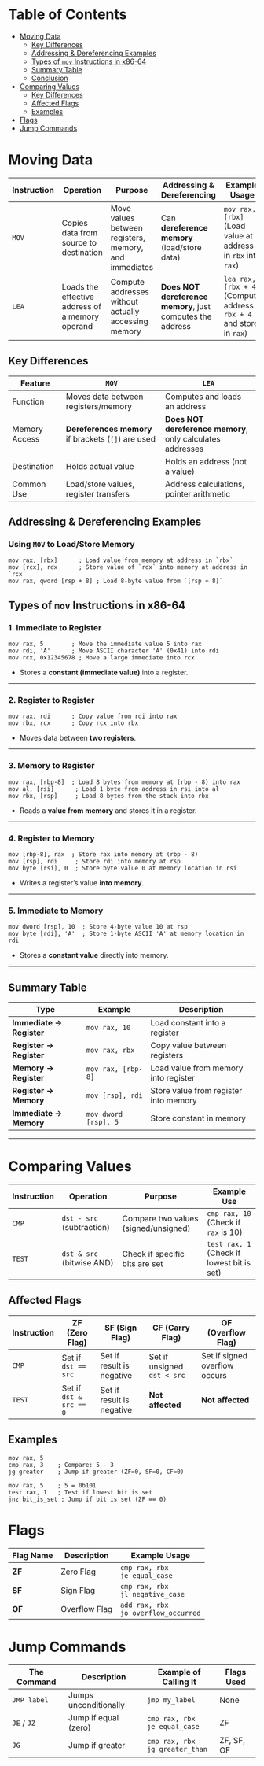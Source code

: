 # Table of Contents
- [Moving Data](#moving-data)
  - [Key Differences](#key-differences)
  - [Addressing & Dereferencing Examples](#addressing--dereferencing-examples)
  - [Types of `mov` Instructions in x86-64](#types-of-mov-instructions-in-x86-64)
  - [Summary Table](#summary-table)
  - [Conclusion](#conclusion)
- [Comparing Values](#comparing-values)
  - [Key Differences](#key-differences-1)
  - [Affected Flags](#affected-flags)
  - [Examples](#examples)
- [Flags](#flags)
- [Jump Commands](#jump-commands)

# Moving Data
| Instruction | Operation | Purpose | Addressing & Dereferencing | Example Usage |
|------------|-----------|---------|---------------------------|---------------|
| `MOV` | Copies data from source to destination | Move values between registers, memory, and immediates | Can **dereference memory** (load/store data) | `mov rax, [rbx]` (Load value at address in `rbx` into `rax`) |
| `LEA` | Loads the effective address of a memory operand | Compute addresses without actually accessing memory | **Does NOT dereference memory**, just computes the address | `lea rax, [rbx + 4]` (Compute address `rbx + 4` and store in `rax`) |

## **Key Differences**
| Feature      | `MOV`                          | `LEA`                           |
|-------------|--------------------------------|---------------------------------|
| Function    | Moves data between registers/memory | Computes and loads an address |
| Memory Access | **Dereferences memory** if brackets (`[]`) are used | **Does NOT dereference memory**, only calculates addresses |
| Destination | Holds actual value | Holds an address (not a value) |
| Common Use  | Load/store values, register transfers | Address calculations, pointer arithmetic |

## **Addressing & Dereferencing Examples**
### **Using `MOV` to Load/Store Memory**
```assembly
mov rax, [rbx]      ; Load value from memory at address in `rbx`
mov [rcx], rdx      ; Store value of `rdx` into memory at address in `rcx`
mov rax, qword [rsp + 8] ; Load 8-byte value from `[rsp + 8]`
```

## **Types of `mov` Instructions in x86-64**

### **1. Immediate to Register**
```assembly
mov rax, 5        ; Move the immediate value 5 into rax
mov rdi, 'A'      ; Move ASCII character 'A' (0x41) into rdi
mov rcx, 0x12345678 ; Move a large immediate into rcx
```
- Stores a **constant (immediate value)** into a register.

---

### **2. Register to Register**
```assembly
mov rax, rdi      ; Copy value from rdi into rax
mov rbx, rcx      ; Copy rcx into rbx
```
- Moves data between **two registers**.

---

### **3. Memory to Register**
```assembly
mov rax, [rbp-8]  ; Load 8 bytes from memory at (rbp - 8) into rax
mov al, [rsi]      ; Load 1 byte from address in rsi into al
mov rbx, [rsp]     ; Load 8 bytes from the stack into rbx
```
- Reads a **value from memory** and stores it in a register.

---

### **4. Register to Memory**
```assembly
mov [rbp-8], rax  ; Store rax into memory at (rbp - 8)
mov [rsp], rdi     ; Store rdi into memory at rsp
mov byte [rsi], 0  ; Store byte value 0 at memory location in rsi
```
- Writes a register’s value **into memory**.

---

### **5. Immediate to Memory**
```assembly
mov dword [rsp], 10  ; Store 4-byte value 10 at rsp
mov byte [rdi], 'A'  ; Store 1-byte ASCII 'A' at memory location in rdi
```
- Stores a **constant value** directly into memory.

---

## **Summary Table**
| Type | Example | Description |
|------|---------|-------------|
| **Immediate → Register** | `mov rax, 10` | Load constant into a register |
| **Register → Register** | `mov rax, rbx` | Copy value between registers |
| **Memory → Register** | `mov rax, [rbp-8]` | Load value from memory into register |
| **Register → Memory** | `mov [rsp], rdi` | Store value from register into memory |
| **Immediate → Memory** | `mov dword [rsp], 5` | Store constant in memory |

---

# Comparing Values
| Instruction | Operation        | Purpose                         | Example Use                          |
|------------|-----------------|--------------------------------|--------------------------------------|
| `CMP`      | `dst - src` (subtraction) | Compare two values (signed/unsigned) | `cmp rax, 10` (Check if `rax` is 10) |
| `TEST`     | `dst & src` (bitwise AND) | Check if specific bits are set | `test rax, 1` (Check if lowest bit is set) |

## **Affected Flags**
| Instruction | ZF (Zero Flag) | SF (Sign Flag) | CF (Carry Flag) | OF (Overflow Flag) |
|------------|---------------|---------------|---------------|---------------|
| `CMP`      | Set if `dst == src` | Set if result is negative | Set if unsigned `dst < src` | Set if signed overflow occurs |
| `TEST`     | Set if `dst & src == 0` | Set if result is negative | **Not affected** | **Not affected** |

## **Examples**
```assembly
mov rax, 5
cmp rax, 3    ; Compare: 5 - 3
jg greater    ; Jump if greater (ZF=0, SF=0, CF=0)

mov rax, 5    ; 5 = 0b101
test rax, 1   ; Test if lowest bit is set
jnz bit_is_set ; Jump if bit is set (ZF == 0)
```

# Flags
| Flag Name | Description | Example Usage |
|-------------|------------------------------|------------------------------|
| **ZF** | Zero Flag | `cmp rax, rbx` <br> `je equal_case` |
| **SF** | Sign Flag | `cmp rax, rbx` <br> `jl negative_case` |
| **OF** | Overflow Flag | `add rax, rbx` <br> `jo overflow_occurred` |

# Jump Commands
| The Command  | Description | Example of Calling It | Flags Used |
|-------------|-------------|----------------|-------------|
| `JMP label` | Jumps unconditionally | `jmp my_label` | None |
| `JE` / `JZ` | Jump if equal (zero) | `cmp rax, rbx` <br> `je equal_case` | ZF |
| `JG` | Jump if greater | `cmp rax, rbx` <br> `jg greater_than` | ZF, SF, OF |

